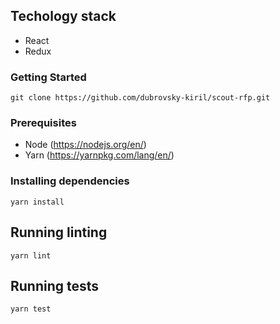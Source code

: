 ## Techology stack
- React
- Redux

### Getting Started

```git clone https://github.com/dubrovsky-kiril/scout-rfp.git```

### Prerequisites

- Node (https://nodejs.org/en/)
- Yarn (https://yarnpkg.com/lang/en/)

### Installing dependencies

```
yarn install
```

## Running linting

```
yarn lint
```

## Running tests

```
yarn test
```
